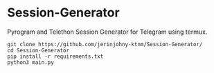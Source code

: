 # Session-Generator
Pyrogram and Telethon Session Generator for Telegram using termux.

```
git clone https://github.com/jerinjohny-ktnm/Session-Generator/
cd Session-Generator
pip install -r requirements.txt
python3 main.py

```
